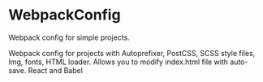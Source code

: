# WebpackConfig
Webpack config for simple projects.

Webpack config for projects with Autoprefixer, PostCSS, SCSS style files, Img, fonts, HTML loader. Allows you to modify index.html file with auto-save. React and Babel
